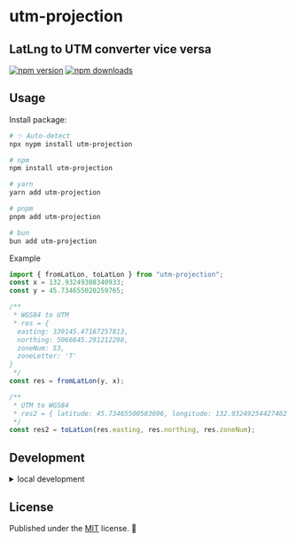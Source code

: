 # utm-projection

## LatLng to UTM converter vice versa

[![npm version](https://img.shields.io/npm/v/utm-projection?color=yellow)](https://npmjs.com/package/utm-projection)
[![npm downloads](https://img.shields.io/npm/dm/utm-projection?color=yellow)](https://npmjs.com/package/utm-projection)


## Usage

Install package:

```sh
# ✨ Auto-detect
npx nypm install utm-projection

# npm
npm install utm-projection

# yarn
yarn add utm-projection

# pnpm
pnpm add utm-projection

# bun
bun add utm-projection
```

Example

```ts
import { fromLatLon, toLatLon } from "utm-projection";
const x = 132.93249308340933;
const y = 45.734655020259765;

/**
 * WGS84 to UTM
 * res = {
  easting: 339145.47167257813,
  northing: 5066645.291212298,
  zoneNum: 53,
  zoneLetter: 'T'
}
 */
const res = fromLatLon(y, x);

/**
 * UTM to WGS84
 * res2 = { latitude: 45.73465500583696, longitude: 132.93249254427462 }
 */
const res2 = toLatLon(res.easting, res.northing, res.zoneNum);
```


## Development

<details>

<summary>local development</summary>

- Clone this repository
- Install latest LTS version of [Node.js](https://nodejs.org/en/)
- Enable [Corepack](https://github.com/nodejs/corepack) using `corepack enable`
- Install dependencies using `pnpm install`
- Run interactive tests using `pnpm dev`

</details>

## License

<!-- automd:contributors license=MIT -->

Published under the [MIT](https://github.com/unjs/utm-projection/blob/main/LICENSE) license. 💛
